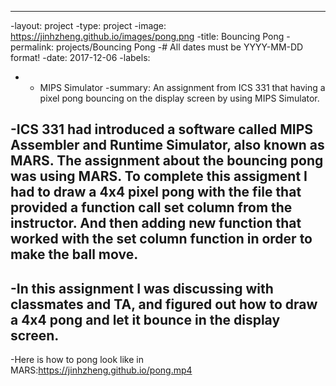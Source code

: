 ----
-layout: project
-type: project
-image: https://jinhzheng.github.io/images/pong.png
-title: Bouncing Pong
-permalink: projects/Bouncing Pong
-# All dates must be YYYY-MM-DD format!
-date: 2017-12-06
-labels:
-  - MIPS Simulator
-summary: An assignment from ICS 331 that having a pixel pong bouncing on the display screen by using MIPS Simulator.


-ICS 331 had introduced a software called MIPS Assembler and Runtime Simulator, also known as MARS. The assignment about the bouncing pong was using MARS. To complete this assigment I had to draw a 4x4 pixel pong with the file that provided a function call set column from the instructor. And then adding new function that worked with the set column function in order to make the ball move.   
-
-In this assignment I was discussing with classmates and TA, and figured out how to draw a 4x4 pong and let it bounce in the display screen. 
-
-Here is how to pong look like in MARS:https://jinhzheng.github.io/pong.mp4

